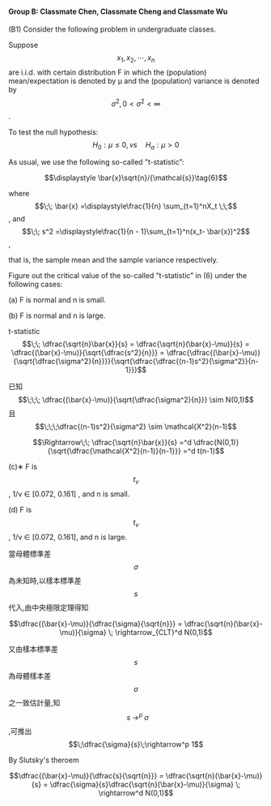 #### **Group B: Classmate Chen, Classmate Cheng and Classmate Wu**

\(B1\) Consider the following problem in undergraduate classes.

Suppose$$x_1,x_2,\cdots,x_n$$ are i.i.d. with certain distribution F in which the \(population\) mean/expectation is denoted by µ and the \(population\) variance is denoted by $$\sigma^2 , 0<\sigma^2<\infty$$.

To test the null hypothesis:$$\quad H_0 : \mu\le0, vs
\quad H_a : \mu> 0 \quad \tag{5}$$

As usual, we use the following so-called ”t-statistic”:

$$\displaystyle \bar{x}\sqrt{n}/{\mathcal{s}}\tag{6}$$

where $$\;\; \bar{x} =\displaystyle\frac{1}{n} \sum_{t=1}^nX_t \;\;$$ , and $$\;\; s^2 =\displaystyle\frac{1}{n - 1}\sum_{t=1}^n(x_t- \bar{x})^2$$ ,

that is, the sample mean and the sample variance respectively.

Figure out the critical value of the so-called ”t-statistic” in \(6\) under the following cases:

\(a\) F is normal and n is small.

\(b\) F is normal and n is large.

t-statistic $$\;\; \dfrac{\sqrt{n}\bar{x}}{s} = \dfrac{\sqrt{n}(\bar{x}-\mu)}{s} = \dfrac{(\bar{x}-\mu)}{\sqrt{\dfrac{s^2}{n}}} = \dfrac{\dfrac{(\bar{x}-\mu)}{\sqrt{\dfrac{\sigma^2}{n}}}}{\sqrt{\dfrac{\dfrac{(n-1)s^2}{\sigma^2}}{n-1}}}$$

已知$$\;\;\; \dfrac{(\bar{x}-\mu)}{\sqrt{\dfrac{\sigma^2}{n}}} \sim N(0,1)$$          且$$\;\;\;\dfrac{(n-1)s^2}{\sigma^2} \sim \mathcal{X^2}(n-1)$$

$$\Rightarrow\;\;
\dfrac{\sqrt{n}\bar{x}}{s} =^d \dfrac{N(0,1)}{\sqrt{\dfrac{\mathcal{X^2}(n-1)}{n-1}}} =^d t(n-1)$$

\(c\)∗ F is $$t_v$$, 1/ν ∈ \[0.072, 0.161\] , and n is small.

\(d\) F is $$t_v$$ , 1/ν ∈ \[0.072, 0.161\], and n is large.

當母體標準差$$\sigma$$為未知時,以樣本標準差$$s$$代入,由中央極限定理得知

$$\dfrac{(\bar{x}-\mu)}{\dfrac{\sigma}{\sqrt{n}}} = \dfrac{\sqrt{n}(\bar{x}-\mu)}{\sigma} \; \rightarrow_{CLT}^d N(0,1)$$

又由樣本標準差$$s$$為母體樣本差$$\sigma$$之一致估計量,知$$\;\;s\;\rightarrow^p\;\sigma$$,可推出$$\;\dfrac{\sigma}{s}\;\rightarrow^p 1$$

By Slutsky's theroem

$$\dfrac{(\bar{x}-\mu)}{\dfrac{s}{\sqrt{n}}} = \dfrac{\sqrt{n}(\bar{x}-\mu)}{s} = \dfrac{\sigma}{s}\dfrac{\sqrt{n}(\bar{x}-\mu)}{\sigma} \; \rightarrow^d N(0,1)$$

